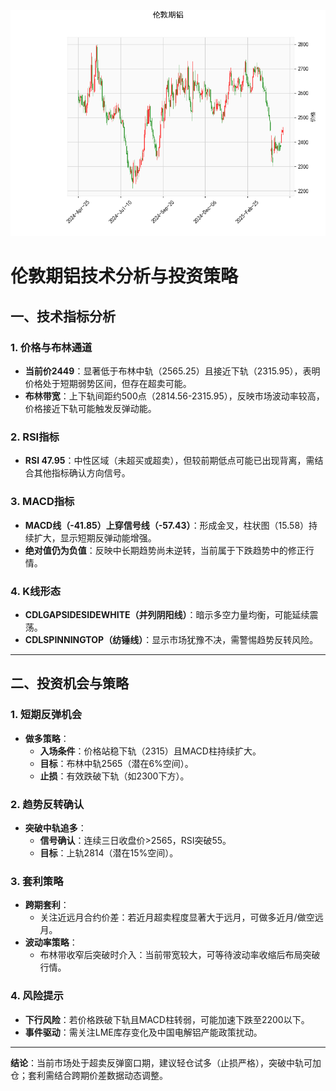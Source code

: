 ![图](Alum.png)



# 伦敦期铝技术分析与投资策略

## 一、技术指标分析

### 1. 价格与布林通道
- **当前价2449**：显著低于布林中轨（2565.25）且接近下轨（2315.95），表明价格处于短期弱势区间，但存在超卖可能。
- **布林带宽**：上下轨间距约500点（2814.56-2315.95），反映市场波动率较高，价格接近下轨可能触发反弹动能。

### 2. RSI指标
- **RSI 47.95**：中性区域（未超买或超卖），但较前期低点可能已出现背离，需结合其他指标确认方向信号。

### 3. MACD指标
- **MACD线（-41.85）上穿信号线（-57.43）**：形成金叉，柱状图（15.58）持续扩大，显示短期反弹动能增强。
- **绝对值仍为负值**：反映中长期趋势尚未逆转，当前属于下跌趋势中的修正行情。

### 4. K线形态
- **CDLGAPSIDESIDEWHITE（并列阴阳线）**：暗示多空力量均衡，可能延续震荡。
- **CDLSPINNINGTOP（纺锤线）**：显示市场犹豫不决，需警惕趋势反转风险。

---

## 二、投资机会与策略

### 1. 短期反弹机会
- **做多策略**：
  - **入场条件**：价格站稳下轨（2315）且MACD柱持续扩大。
  - **目标**：布林中轨2565（潜在6%空间）。
  - **止损**：有效跌破下轨（如2300下方）。

### 2. 趋势反转确认
- **突破中轨追多**：
  - **信号确认**：连续三日收盘价>2565，RSI突破55。
  - **目标**：上轨2814（潜在15%空间）。

### 3. 套利策略
- **跨期套利**：
  - 关注近远月合约价差：若近月超卖程度显著大于远月，可做多近月/做空远月。
- **波动率策略**：
  - 布林带收窄后突破时介入：当前带宽较大，可等待波动率收缩后布局突破行情。

### 4. 风险提示
- **下行风险**：若价格跌破下轨且MACD柱转弱，可能加速下跌至2200以下。
- **事件驱动**：需关注LME库存变化及中国电解铝产能政策扰动。

---

**结论**：当前市场处于超卖反弹窗口期，建议轻仓试多（止损严格），突破中轨可加仓；套利需结合跨期价差数据动态调整。